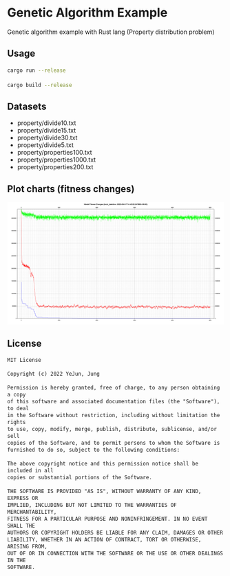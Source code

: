 # Genetic Algorithm Example
Genetic algorithm example with Rust lang (Property distribution problem)

## Usage
```bash
cargo run --release

cargo build --release
```

## Datasets
- property/divide10.txt
- property/divide15.txt
- property/divide30.txt
- property/divide5.txt
- property/properties100.txt
- property/properties1000.txt
- property/properties200.txt

## Plot charts (fitness changes)
![fitness_changes](./img/fitness_changes.png)

## License
```
MIT License

Copyright (c) 2022 YeJun, Jung

Permission is hereby granted, free of charge, to any person obtaining a copy
of this software and associated documentation files (the "Software"), to deal
in the Software without restriction, including without limitation the rights
to use, copy, modify, merge, publish, distribute, sublicense, and/or sell
copies of the Software, and to permit persons to whom the Software is
furnished to do so, subject to the following conditions:

The above copyright notice and this permission notice shall be included in all
copies or substantial portions of the Software.

THE SOFTWARE IS PROVIDED "AS IS", WITHOUT WARRANTY OF ANY KIND, EXPRESS OR
IMPLIED, INCLUDING BUT NOT LIMITED TO THE WARRANTIES OF MERCHANTABILITY,
FITNESS FOR A PARTICULAR PURPOSE AND NONINFRINGEMENT. IN NO EVENT SHALL THE
AUTHORS OR COPYRIGHT HOLDERS BE LIABLE FOR ANY CLAIM, DAMAGES OR OTHER
LIABILITY, WHETHER IN AN ACTION OF CONTRACT, TORT OR OTHERWISE, ARISING FROM,
OUT OF OR IN CONNECTION WITH THE SOFTWARE OR THE USE OR OTHER DEALINGS IN THE
SOFTWARE.
```
